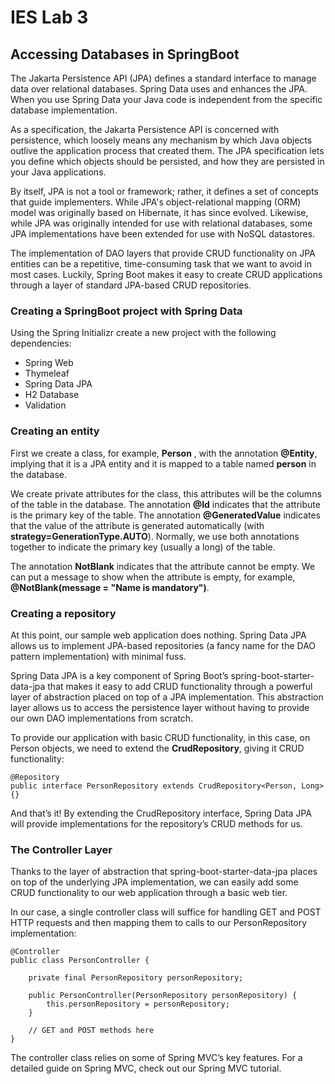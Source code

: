 # IES Lab 3

## Accessing Databases in SpringBoot

The Jakarta Persistence API (JPA) defines a standard interface to manage data over relational databases. Spring Data uses and enhances the JPA. When you use Spring Data your Java code is independent
from the specific database implementation.

As a specification, the Jakarta Persistence API is concerned with persistence, which loosely means any mechanism by which Java objects outlive the application process that created them. The JPA specification lets you define which objects should be persisted, and how they are persisted in your Java applications.

By itself, JPA is not a tool or framework; rather, it defines a set of concepts that guide implementers. While JPA's object-relational mapping (ORM) model was originally based on Hibernate, it has since evolved. Likewise, while JPA was originally intended for use with relational databases, some JPA implementations have been extended for use with NoSQL datastores.

The implementation of DAO layers that provide CRUD functionality on JPA entities can be a repetitive, time-consuming task that we want to avoid in most cases.
Luckily, Spring Boot makes it easy to create CRUD applications through a layer of standard JPA-based CRUD repositories.

### Creating a SpringBoot project with Spring Data

Using the Spring Initializr create a new project with the following dependencies:

- Spring Web
- Thymeleaf
- Spring Data JPA
- H2 Database
- Validation

### Creating an entity

First we create a class, for example, **Person** , with the annotation **@Entity**, implying that it is a JPA entity and it is mapped to a table named **person** in the database.

We create private attributes for the class, this attributes will be the columns of the table in the database. The annotation **@Id** indicates that the attribute is the primary key of the table. The annotation **@GeneratedValue** indicates that the value of the attribute is generated automatically (with **strategy=GenerationType.AUTO**). Normally, we use both annotations together to indicate the primary key (usually a long) of the table.

The annotation **NotBlank** indicates that the attribute cannot be empty. We can put a message to show when the attribute is empty, for example, **@NotBlank(message = "Name is mandatory")**.

### Creating a repository

At this point, our sample web application does nothing.
Spring Data JPA allows us to implement JPA-based repositories (a fancy name for the DAO pattern implementation) with minimal fuss.

Spring Data JPA is a key component of Spring Boot’s spring-boot-starter-data-jpa that makes it easy to add CRUD functionality through a powerful layer of abstraction placed on top of a JPA implementation. This abstraction layer allows us to access the persistence layer without having to provide our own DAO implementations from scratch.

To provide our application with basic CRUD functionality, in this case, on Person objects, we need to extend the **CrudRepository**, giving
it CRUD functionality:
```
@Repository
public interface PersonRepository extends CrudRepository<Person, Long> {}
```

And that’s it! By extending the CrudRepository interface, Spring Data JPA will provide implementations for the repository’s CRUD methods for us.

### The Controller Layer

Thanks to the layer of abstraction that spring-boot-starter-data-jpa places on top of the underlying JPA implementation, we can easily add some CRUD functionality to our web application through a basic web tier.

In our case, a single controller class will suffice for handling GET and POST HTTP requests and then mapping them to calls to our PersonRepository implementation:

```
@Controller
public class PersonController {

    private final PersonRepository personRepository;

    public PersonController(PersonRepository personRepository) {
        this.personRepository = personRepository;
    }

    // GET and POST methods here
}
```

The controller class relies on some of Spring MVC’s key features. For a detailed guide on Spring MVC, check out our Spring MVC tutorial.